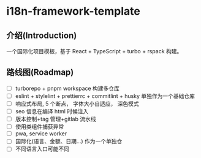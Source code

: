 # i18n-framework-template

## 介绍(Introduction)

一个国际化项目模板，基于 React + TypeScript + turbo + rspack 构建。

## 路线图(Roadmap)

- [ ] turborepo + pnpm workspace 构建多仓库
- [ ] eslint + stylelint + prettierrc + commitlint + husky 单独作为一个基础仓库
- [ ] 响应式布局, 5 个断点， 字体大小自适应， 深色模式
- [ ] seo 信息在编译 html 时候注入
- [ ] 版本控制+tag 管理+gitlab 流水线
- [ ] 使用类组件捕获异常
- [ ] pwa, service worker
- [ ] 国际化(语言、金额、日期...) 作为一个单独仓
- [ ] 不同语言入口可能不同
